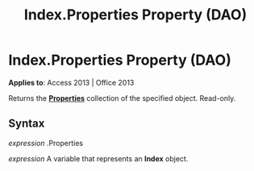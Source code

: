﻿---
title: Index.Properties Property (DAO)
TOCTitle: Properties Property
ms:assetid: 88990fdf-75a4-f750-ba3a-e26f11155a89
ms:mtpsurl: https://msdn.microsoft.com/en-us/library/Ff197056(v=office.15)
ms:contentKeyID: 48546140
ms.date: 09/18/2015
mtps_version: v=office.15
---

# Index.Properties Property (DAO)


**Applies to**: Access 2013 | Office 2013

Returns the **[Properties](properties-collection-dao.md)** collection of the specified object. Read-only.

## Syntax

*expression* .Properties

*expression* A variable that represents an **Index** object.

